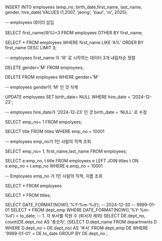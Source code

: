 INSERT INTO employees
(emp_no, birth_date,first_name, last_name, gender, hire_date)
VALUES
(1,2007, 'jeong', 'baul', 'm', 2025);

-- employees 데이터 삽입


SELECT first_name(와%)=3
FROM employees
OTHER BY first_name; 

SELECT *
FROM employees
WHERE 
first_name LIKE 'A%'
ORDER BY first_name DESC
LIMIT 3;


-- employees first_name 이 ‘와’ 로 시작하는 데이터 3개 내림차순 정렬

DELETE gender='M'
FROM employees;

DELETE FROM employees
WHERE gender='M'

-- employees gender이 ‘M’ 인 것 삭제

UPDATE employees SET
birth_date= NULL
WHERE hire_date = '2024-12-23';


-- employees hire_date가 ‘2024-12-23’ 인 것 birth_date = ‘NULL’ 로 수정

SELECT emp_no= 1
FROM empolyees;

SELECT
title
FROM titles
WHERE emp_no = 10001



-- employees emp_no가 1인 사람의 직책 조회

SELECT emp_no= 1, first_name,last_name
FROM employees;

SELECT
e.emp_no,
t.title
FROM employees e
LEFT JOIN titles t
ON e.emp_no = t.emp_no
WHERE
e.emp_no = 10001

-- Employees emp_no 가 1인 사람의 직책, 이름 조회

SELECT *
FROM employees


SELECT *
FROM titles;



SELECT DATE_FORMAT(NOW(),'%Y-%m-%d'); -- 2024-12-30
-- 9999-01-01
SELECT *
FROM dept_emp
WHERE DATE_FORMAT(NOW(),'%Y-%m-%d') < to_date;
-- 1. 각 부서별 직원 수 (퇴사자 제외)
SELECT DE.dept_no,
count(DE.dept_no) AS '총숫자',
(SELECT D.dept_name FROM departments D WHERE D.dept_no = DE.dept_no) AS '부서'
FROM dept_emp DE
WHERE '9999-01-01' = DE.to_date
GROUP BY DE.dept_no
;
